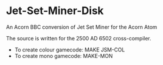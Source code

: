 # Jet-Set-Miner-Disk
An Acorn BBC conversion of Jet Set Miner for the Acorn Atom

The source is written for the 2500 AD 6502 cross-compiler.

* To create colour gamecode: MAKE JSM-COL
* To create mono gamecode: MAKE-MON
